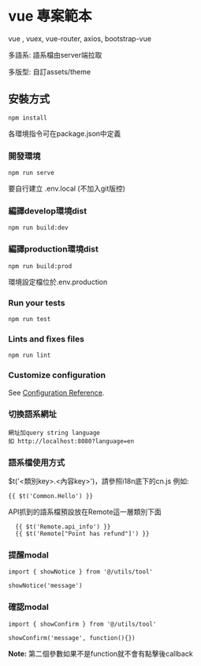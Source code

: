 # vue 專案範本
vue , vuex, vue-router, axios, bootstrap-vue

多語系: 語系檔由server端拉取

多版型: 自訂assets/theme

## 安裝方式
```
npm install
```

各環境指令可在package.json中定義

### 開發環境
```
npm run serve
```
要自行建立 .env.local (不加入git版控)

### 編譯develop環境dist
```
npm run build:dev
```

### 編譯production環境dist
```
npm run build:prod
```
環境設定檔位於.env.production

### Run your tests
```
npm run test
```

### Lints and fixes files
```
npm run lint
```

### Customize configuration
See [Configuration Reference](https://cli.vuejs.org/config/).

### 切換語系網址
```
網址加query string language
如 http://localhost:8080?language=en
```

### 語系檔使用方式
  $t('<類別key>.<內容key>')，請參照i18n底下的cn.js
  例如:
  ```
  {{ $t('Common.Hello') }}
```
 API抓到的語系檔預設放在Remote這一層類別下面
```
  {{ $t('Remote.api_info') }}
  {{ $t('Remote["Point has refund"]') }}
```

### 提醒modal
```
import { showNotice } from '@/utils/tool'

showNotice('message')
```

### 確認modal
```
import { showConfirm } from '@/utils/tool'

showConfirm('message', function(){})
```
**Note:** 第二個參數如果不是function就不會有點擊後callback
